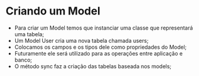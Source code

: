 # Criando um Model

-   Para criar um Model temos que instanciar uma classe que representará uma tabela;
-   Um Model User cria uma nova tabela chamada users;
-   Colocamos os campos e os tipos dele como propriedades do Model;
-   Futuramente ele será utilizado para as operações entre aplicação e banco;
-   O método sync faz a criação das tabelas baseada nos models;
